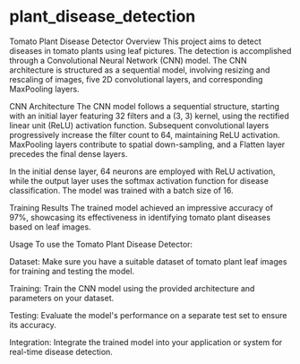 # plant_disease_detection

Tomato Plant Disease Detector
Overview
This project aims to detect diseases in tomato plants using leaf pictures. The detection is accomplished through a Convolutional Neural Network (CNN) model. The CNN architecture is structured as a sequential model, involving resizing and rescaling of images, five 2D convolutional layers, and corresponding MaxPooling layers.

CNN Architecture
The CNN model follows a sequential structure, starting with an initial layer featuring 32 filters and a (3, 3) kernel, using the rectified linear unit (ReLU) activation function. Subsequent convolutional layers progressively increase the filter count to 64, maintaining ReLU activation. MaxPooling layers contribute to spatial down-sampling, and a Flatten layer precedes the final dense layers.

In the initial dense layer, 64 neurons are employed with ReLU activation, while the output layer uses the softmax activation function for disease classification. The model was trained with a batch size of 16.

Training Results
The trained model achieved an impressive accuracy of 97%, showcasing its effectiveness in identifying tomato plant diseases based on leaf images.

Usage
To use the Tomato Plant Disease Detector:

Dataset: Make sure you have a suitable dataset of tomato plant leaf images for training and testing the model.

Training: Train the CNN model using the provided architecture and parameters on your dataset.

Testing: Evaluate the model's performance on a separate test set to ensure its accuracy.

Integration: Integrate the trained model into your application or system for real-time disease detection.

